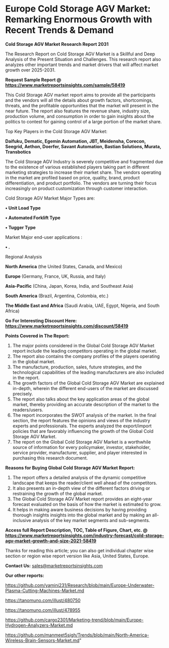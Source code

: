  # Europe Cold Storage AGV Market: Remarking Enormous Growth with Recent Trends & Demand

<strong>Cold Storage AGV Market Research Report 2031</strong>

The Research Report on Cold Storage AGV Market is a Skillful and Deep Analysis of the Present Situation and Challenges. This research report also analyzes other important trends and market drivers that will affect market growth over 2025-2031.

<strong>Request Sample Report @ <a href=https://www.marketreportsinsights.com/sample/58419>https://www.marketreportsinsights.com/sample/58419</a></strong>

This Cold Storage AGV market report aims to provide all the participants and the vendors will all the details about growth factors, shortcomings, threats, and the profitable opportunities that the market will present in the near future. The report also features the revenue share, industry size, production volume, and consumption in order to gain insights about the politics to contest for gaining control of a large portion of the market share.

Top Key Players in the Cold Storage AGV Market:

<strong>Daifuku, Dematic, Egemin Automation, JBT, Meidensha, Corecon, Seegrid, Aethon, Doerfer, Savant Automation, Bastian Solutions, Murata, Transbotics</strong>

The Cold Storage AGV Industry is severely competitive and fragmented due to the existence of various established players taking part in different marketing strategies to increase their market share. The vendors operating in the market are profiled based on price, quality, brand, product differentiation, and product portfolio. The vendors are turning their focus increasingly on product customization through customer interaction.

Cold Storage AGV Market Major Types are:

<strong>• Unit Load Type

• Automated Forklift Type

• Tugger Type</strong>

Market Major end-user applications :

<strong>• .</strong>

Regional Analysis

</u><strong><b>North America</b></strong> (the United States, Canada, and Mexico)

<strong><b>Europe </b></strong>(Germany, France, UK, Russia, and Italy)

<strong><b>Asia-Pacific</b></strong> (China, Japan, Korea, India, and Southeast Asia)

<strong><b>South America</b></strong> (Brazil, Argentina, Colombia, etc.)

<strong><b>The Middle East and Africa</b></strong> (Saudi Arabia, UAE, Egypt, Nigeria, and South Africa)

<strong>Go For Interesting Discount Here: <a href=https://www.marketreportsinsights.com/discount/58419>https://www.marketreportsinsights.com/discount/58419</a></strong>

<strong>Points Covered in The Report:</strong>
<ol>
  <li>The major points considered in the Global Cold Storage AGV Market report include the leading competitors operating in the global market.</li>
  <li>The report also contains the company profiles of the players operating in the global market.</li>
  <li>The manufacture, production, sales, future strategies, and the technological capabilities of the leading manufacturers are also included in the report.</li>
  <li>The growth factors of the Global Cold Storage AGV Market are explained in-depth, wherein the different end-users of the market are discussed precisely.</li>
  <li>The report also talks about the key application areas of the global market, thereby providing an accurate description of the market to the readers/users.</li>
  <li>The report incorporates the SWOT analysis of the market. In the final section, the report features the opinions and views of the industry experts and professionals. The experts analyzed the export/import policies that are favorably influencing the growth of the Global Cold Storage AGV Market.</li>
  <li>The report on the Global Cold Storage AGV Market is a worthwhile source of information for every policymaker, investor, stakeholder, service provider, manufacturer, supplier, and player interested in purchasing this research document.</li>
</ol>
<strong>Reasons for Buying Global Cold Storage AGV Market Report:</strong>

<ol>
  <li>The report offers a detailed analysis of the dynamic competitive landscape that keeps the reader/client well ahead of the competitors.</li>
  <li>It also presents an in-depth view of the different factors driving or restraining the growth of the global market.</li>
  <li>The Global Cold Storage AGV Market report provides an eight-year forecast evaluated on the basis of how the market is estimated to grow.</li>
  <li>It helps in making aware business decisions by having providing thorough insights insights into the global market and by making an all-inclusive analysis of the key market segments and sub-segments.</li>
</ol>
<strong>Access full Report Description, TOC, Table of Figure, Chart, etc. @ <a href=https://www.marketreportsinsights.com/industry-forecast/cold-storage-agv-market-growth-and-size-2021-58419>https://www.marketreportsinsights.com/industry-forecast/cold-storage-agv-market-growth-and-size-2021-58419</a></strong>


Thanks for reading this article; you can also get individual chapter wise section or region wise report version like Asia, United States, Europe.

<strong>Contact Us:</strong>
sales@marketreportsinsights.com

<strong>Our other reports:</strong>

<a href=https://github.com/yamini231/Research/blob/main/Europe-Underwater-Plasma-Cutting-Machines-Market.md>https://github.com/yamini231/Research/blob/main/Europe-Underwater-Plasma-Cutting-Machines-Market.md</a>

<a href=https://tanomuno.com/illust/480750>https://tanomuno.com/illust/480750</a>

<a href=https://tanomuno.com/illust/478955>https://tanomuno.com/illust/478955</a>

<a href=https://github.com/cargo2301/Marketing-trend/blob/main/Europe-Hydrogen-Analyzers-Market.md>https://github.com/cargo2301/Marketing-trend/blob/main/Europe-Hydrogen-Analyzers-Market.md</a>

<a href=https://github.com/manmeet5sigh/Trends/blob/main/North-America-Wireless-Brain-Sensors-Market.md>https://github.com/manmeet5sigh/Trends/blob/main/North-America-Wireless-Brain-Sensors-Market.md</a>"
